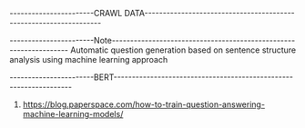 
-----------------------CRAWL DATA------------------------------------------------------------------


-----------------------Note------------------------------------------------------------------
Automatic question generation based on sentence structure analysis using machine learning approach

-----------------------BERT------------------------------------------------------------------
1. https://blog.paperspace.com/how-to-train-question-answering-machine-learning-models/




